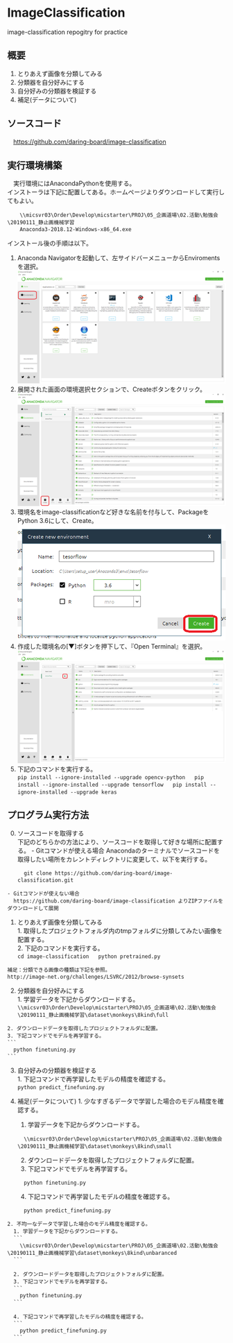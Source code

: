 # ImageClassification
image-classification repogitry for practice

## 概要
 1. とりあえず画像を分類してみる
 2. 分類器を自分好みにする
 3. 自分好みの分類器を検証する
 4. 補足(データについて)

## ソースコード
　https://github.com/daring-board/image-classification

## 実行環境構築
　実行環境にはAnacondaPythonを使用する。  
  インストーラは下記に配置してある。ホームページよりダウンロードして実行してもよい。
  ```
      \\micsvr03\Order\Develop\micstarter\PROJ\05_企画道場\02.活動\勉強会\20190111_静止画機械学習
      Anaconda3-2018.12-Windows-x86_64.exe
  ```
  インストール後の手順は以下。
  1. Anaconda Navigatorを起動して、左サイドバーメニューからEnviromentsを選択。
  ![図1](docs/0_1.png)
  2. 展開された画面の環境選択セクションで、Createボタンをクリック。
  ![図2](docs/0_2.png)
  3. 環境名をimage-classificationなど好きな名前を付与して、PackageをPython 3.6にして、Create。
  ![図3](docs/0_3.png)
  4. 作成した環境名の[▼]ボタンを押下して、『Open Terminal』を選択。
  ![図4](docs/0_4.png)
  5. 下記のコマンドを実行する。  
    ```
      pip install --ignore-installed --upgrade opencv-python  
      pip install --ignore-installed --upgrade tensorflow  
      pip install --ignore-installed --upgrade keras  
    ```

## プログラム実行方法
  0. ソースコードを取得する  
    下記のどちらかの方法により、ソースコードを取得して好きな場所に配置する。
    - Gitコマンドが使える場合
      Anacondaのターミナルでソースコードを取得したい場所をカレントディレクトリに変更して、以下を実行する。
      ```
        git clone https://github.com/daring-board/image-classification.git  
      ```

    - Gitコマンドが使えない場合  
      https://github.com/daring-board/image-classification よりZIPファイルをダウンロードして展開  

  1. とりあえず画像を分類してみる  
    1. 取得したプロジェクトフォルダ内のtmpフォルダに分類してみたい画像を配置する。  
    2. 下記のコマンドを実行する。    
    ```
      cd image-classification  
      python pretrained.py    
    ```

    補足：分類できる画像の種類は下記を参照。  
    http://image-net.org/challenges/LSVRC/2012/browse-synsets

  2. 分類器を自分好みにする  
    1. 学習データを下記からダウンロードする。  
    ```
      \\micsvr03\Order\Develop\micstarter\PROJ\05_企画道場\02.活動\勉強会\20190111_静止画機械学習\dataset\monkeys\8kind\full
    ```  

    2. ダウンロードデータを取得したプロジェクトフォルダに配置。  
    3. 下記コマンドでモデルを再学習する。  
    ```
      python finetuning.py
    ```

  3. 自分好みの分類器を検証する  
    1. 下記コマンドで再学習したモデルの精度を確認する。  
    ```
      python predict_finefuning.py
    ```

  4. 補足(データについて)
    1. 少なすぎるデータで学習した場合のモデル精度を確認する。
      1. 学習データを下記からダウンロードする。  
      ```
        \\micsvr03\Order\Develop\micstarter\PROJ\05_企画道場\02.活動\勉強会\20190111_静止画機械学習\dataset\monkeys\8kind\small
      ```

      2. ダウンロードデータを取得したプロジェクトフォルダに配置。  
      3. 下記コマンドでモデルを再学習する。  
      ```
        python finetuning.py
      ```

      4. 下記コマンドで再学習したモデルの精度を確認する。  
      ```
        python predict_finefuning.py
      ```

    2. 不均一なデータで学習した場合のモデル精度を確認する。
      1. 学習データを下記からダウンロードする。  
      ```
        \\micsvr03\Order\Develop\micstarter\PROJ\05_企画道場\02.活動\勉強会\20190111_静止画機械学習\dataset\monkeys\8kind\unbaranced
      ```  

      2. ダウンロードデータを取得したプロジェクトフォルダに配置。  
      3. 下記コマンドでモデルを再学習する。  
      ```
        python finetuning.py
      ```

      4. 下記コマンドで再学習したモデルの精度を確認する。  
      ```
        python predict_finefuning.py
      ```
